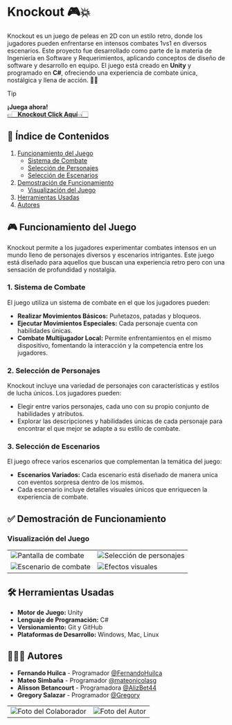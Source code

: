 # Knockout 🎮💥

Knockout es un juego de peleas en 2D con un estilo retro, donde los jugadores pueden enfrentarse en intensos combates 1vs1 en diversos escenarios. Este proyecto fue desarrollado como parte de la materia de Ingeniería en Software y Requerimientos, aplicando conceptos de diseño de software y desarrollo en equipo. El juego está creado en **Unity** y programado en **C#**, ofreciendo una experiencia de combate única, nostálgica y llena de acción. 🥊👾
>[!TIP]
> **¡Juega ahora!**  
[👉🏻**Knockout Click Aquí**👈🏻](https://fernandohuilca.itch.io/knockout-game) 

## 📌 Índice de Contenidos

1. [Funcionamiento del Juego](#funcionamiento-del-juego)
   - [Sistema de Combate](#1-sistema-de-combate)
   - [Selección de Personajes](#2-selección-de-personajes)
   - [Selección de Escenarios](#3-selección-de-escenarios)
2. [Demostración de Funcionamiento](#demostración-de-funcionamiento)
   - [Visualización del Juego](#visualización-del-juego)
3. [Herramientas Usadas](#herramientas-usadas)
4. [Autores](#autores)

## 🎮 Funcionamiento del Juego

Knockout permite a los jugadores experimentar combates intensos en un mundo lleno de personajes diversos y escenarios intrigantes. Este juego está diseñado para aquellos que buscan una experiencia retro pero con una sensación de profundidad y nostalgia.

### 1. Sistema de Combate

El juego utiliza un sistema de combate en el que los jugadores pueden:
- **Realizar Movimientos Básicos:** Puñetazos, patadas y bloqueos.
- **Ejecutar Movimientos Especiales:** Cada personaje cuenta con habilidades únicas.
- **Combate Multijugador Local:** Permite enfrentamientos en el mismo dispositivo, fomentando la interacción y la competencia entre los jugadores.

### 2. Selección de Personajes

Knockout incluye una variedad de personajes con características y estilos de lucha únicos. Los jugadores pueden:
- Elegir entre varios personajes, cada uno con su propio conjunto de habilidades y atributos.
- Explorar las descripciones y habilidades únicas de cada personaje para encontrar el que mejor se adapte a su estilo de combate.

### 3. Selección de Escenarios

El juego ofrece varios escenarios que complementan la temática del juego:
- **Escenarios Variados:** Cada escenario está diseñado de manera unica con eventos sorpresa dentro de los mismos.
- Cada escenario incluye detalles visuales únicos que enriquecen la experiencia de combate.

## ✅ Demostración de Funcionamiento
### Visualización del Juego

<table>
    <tr>
    <td><img src="https://github.com/user-attachments/assets/f5f714c0-72ca-4b45-9a4c-30c3ff7ac85d" alt="Pantalla de combate"></td>
    <td><img src="https://github.com/user-attachments/assets/e31d08aa-6d36-429b-850c-319533bb4510" alt="Selección de personajes"></td>
  </tr>
     <tr>
    <td><img src="https://github.com/user-attachments/assets/4592874e-0f46-43d3-a099-57f74ffa53f6" alt="Escenario de combate"></td>
    <td><img src="https://github.com/user-attachments/assets/215c3b10-938d-4008-a5db-d72e435b0e77" alt="Efectos visuales"></td>
  </tr>
</table>

## 🛠 Herramientas Usadas

- **Motor de Juego:** Unity
- **Lenguaje de Programación:** C#
- **Versionamiento:** Git y GitHub
- **Plataformas de Desarrollo:** Windows, Mac, Linux

## 🧑🏻‍💻 Autores

- **Fernando Huilca** - Programador [@FernandoHuilca](https://github.com/FernandoHuilca)
- **Mateo Simbaña** - Programador [@mateonicolasg](https://github.com/mateonicolasg)
- **Alisson Betancourt** - Programadora [@AlizBet44](https://github.com/AlizBet44)
- **Gregory Salazar** - Programador [@Gregory](https://github.com/GregorySD1707)
  
<table>
    <tr>
    <td><img src="https://github.com/user-attachments/assets/ad757606-3228-4f9a-9c35-9e2ba8df77cf" alt="Foto del Colaborador"></td>
    <td><img src="https://github.com/user-attachments/assets/fe6903b6-c2ff-4e10-b51d-490b66f11e7e" alt="Foto del Autor"></td>
</table>
